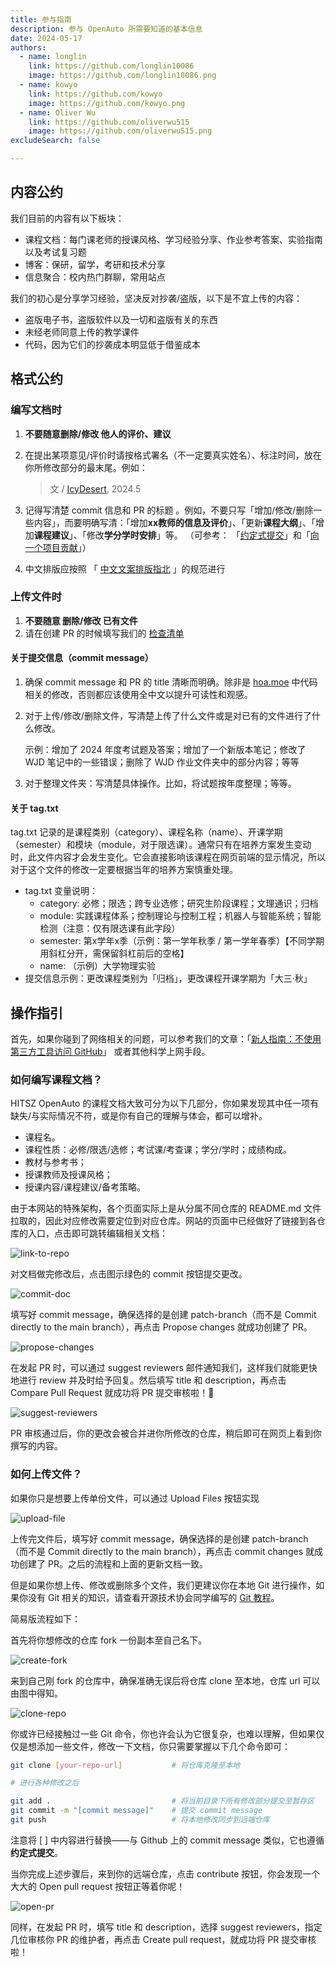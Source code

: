 ```yaml
---
title: 参与指南
description: 参与 OpenAuto 所需要知道的基本信息
date: 2024-05-17
authors:
  - name: longlin
    link: https://github.com/longlin10086
    image: https://github.com/longlin10086.png
  - name: kowyo
    link: https://github.com/kowyo
    image: https://github.com/kowyo.png
  - name: Oliver Wu
    link: https://github.com/oliverwu515
    image: https://github.com/oliverwu515.png
excludeSearch: false

---
```


## 内容公约

我们目前的内容有以下板块：

- 课程文档：每门课老师的授课风格、学习经验分享、作业参考答案、实验指南以及考试复习题
- 博客：保研，留学，考研和技术分享
- 信息聚合：校内热门群聊，常用站点

我们的初心是分享学习经验，坚决反对抄袭/盗版，以下是不宜上传的内容：

- 盗版电子书，盗版软件以及一切和盗版有关的东西
- 未经老师同意上传的教学课件
- 代码，因为它们的抄袭成本明显低于借鉴成本

## 格式公约

### 编写文档时

1. **不要随意删除/修改 他人的评价、建议**

2. 在提出某项意见/评价时请按格式署名（不一定要真实姓名）、标注时间，放在你所修改部分的最末尾。例如：

   > 文 / [IcyDesert](https://github.com/IcyDesert), 2024.5

3. 记得写清楚 commit 信息和 PR 的标题 。例如，不要只写「增加/修改/删除一些内容」，而要明确写清：「增加**xx教师的信息及评价**」、「更新**课程大纲**」、「增加**课程建议**」、「修改**学分学时安排**」等。
   （可参考： 「[约定式提交](https://www.conventionalcommits.org/zh-hans/v1.0.0/)」和「[向一个项目贡献](https://git-scm.com/book/zh/v2/%E5%88%86%E5%B8%83%E5%BC%8F-Git-%E5%90%91%E4%B8%80%E4%B8%AA%E9%A1%B9%E7%9B%AE%E8%B4%A1%E7%8C%AE)」）

4. 中文排版应按照 「 [中文文案排版指北](https://github.com/sparanoid/chinese-copywriting-guidelines) 」的规范进行

### 上传文件时

1. **不要随意 删除/修改 已有文件**
2. 请在创建 PR 的时候填写我们的 [检查清单](https://github.com/HITSZ-OpenAuto/.github/blob/main/pull_request_template.md?plain=1)

#### 关于提交信息（commit message）

1. 确保 commit message 和 PR 的 title 清晰而明确。除非是 [hoa.moe](https://github.com/HITSZ-OpenAuto/hoa.moe) 中代码相关的修改，否则都应该使用全中文以提升可读性和观感。

2. 对于上传/修改/删除文件，写清楚上传了什么文件或是对已有的文件进行了什么修改。

   示例：增加了 2024 年度考试题及答案；增加了一个新版本笔记；修改了 WJD 笔记中的一些错误；删除了 WJD 作业文件夹中的部分内容；等等

3. 对于整理文件夹：写清楚具体操作。比如，将试题按年度整理；等等。

#### 关于 tag.txt

tag.txt 记录的是课程类别（category）、课程名称（name）、开课学期（semester）和模块（module，对于限选课）。通常只有在培养方案发生变动时，此文件内容才会发生变化。它会直接影响该课程在网页前端的显示情况，所以对于这个文件的修改一定要根据当年的培养方案慎重处理。

  - tag.txt 变量说明：
    - category: 必修；限选；跨专业选修；研究生阶段课程；文理通识；归档
    - module: 实践课程体系；控制理论与控制工程；机器人与智能系统；智能检测（注意：仅有限选课有此字段）
    - semester: 第x学年x季（示例：第一学年秋季 / 第一学年春季）【不同学期用斜杠分开，需保留斜杠前后的空格】
    - name: （示例）大学物理实验
  - 提交信息示例：更改课程类别为「归档」，更改课程开课学期为「大三·秋」

## 操作指引

首先，如果你碰到了网络相关的问题，可以参考我们的文章：「[新人指南：不使用第三方工具访问 GitHub](https://hoa.moe/blog/access-github/)」 或者其他科学上网手段。

### 如何编写课程文档？

HITSZ OpenAuto 的课程文档大致可分为以下几部分，你如果发现其中任一项有缺失/与实际情况不符，或是你有自己的理解与体会，都可以增补。

- 课程名。
- 课程性质：必修/限选/选修；考试课/考查课；学分/学时；成绩构成。
- 教材与参考书；
- 授课教师及授课风格；
- 授课内容/课程建议/备考策略。

由于本网站的特殊架构，各个页面实际上是从分属不同仓库的 README.md 文件拉取的，因此对应修改需要定位到对应仓库。网站的页面中已经做好了链接到各仓库的入口，点击即可跳转编辑相关文档：

![link-to-repo](link-to-repo.png)

对文档做完修改后，点击图示绿色的 commit 按钮提交更改。

![commit-doc](commit-doc.png)

填写好 commit message，确保选择的是创建 patch-branch（而不是 Commit directly to the main branch），再点击 Propose changes 就成功创建了 PR。

![propose-changes](propose-changes.png)

在发起 PR 时，可以通过 suggest reviewers 邮件通知我们，这样我们就能更快地进行 review 并及时给予回复。然后填写 title 和 description，再点击 Compare Pull Request 就成功将 PR 提交审核啦！🎉

![suggest-reviewers](suggest-reviewers.png)

PR 审核通过后，你的更改会被合并进你所修改的仓库，稍后即可在网页上看到你撰写的内容。

### 如何上传文件？

如果你只是想要上传单份文件，可以通过 Upload Files 按钮实现

![upload-file](upload-files.png)

上传完文件后，填写好 commit message，确保选择的是创建 patch-branch（而不是 Commit directly to the main branch），再点击 commit changes 就成功创建了 PR。之后的流程和上面的更新文档一致。

但是如果你想上传、修改或删除多个文件，我们更建议你在本地 Git 进行操作，如果你没有 Git 相关的知识，请查看开源技术协会同学编写的 [Git 教程](https://wiki.osa.moe/guide-for-beginner/git-tutorial/)。

简易版流程如下：

首先将你想修改的仓库 fork 一份副本至自己名下。

![create-fork](create-fork.png)

来到自己刚 fork 的仓库中，确保准确无误后将仓库 clone 至本地，仓库 url 可以由图中得知。

![clone-repo](clone-repo.png)

你或许已经接触过一些 Git 命令，你也许会认为它很复杂，也难以理解，但如果仅仅是想添加一些文件，修改一下文档，你只需要掌握以下几个命令即可：

```bash
git clone [your-repo-url]           # 将仓库克隆至本地

# 进行各种修改之后

git add .                           # 将当前目录下所有修改部分提交至暂存区
git commit -m "[commit message]"    # 提交 commit message
git push                            # 将本地修改同步到远端仓库

```

注意将 [ ] 中内容进行替换——与 Github 上的 commit message 类似，它也遵循 **约定式提交**。

当你完成上述步骤后，来到你的远端仓库，点击 contribute 按钮，你会发现一个大大的 Open pull request 按钮正等着你呢！

![open-pr](open-pr.png)

同样，在发起 PR 时，填写 title 和 description，选择 suggest reviewers，指定几位审核你 PR 的维护者，再点击 Create pull request，就成功将 PR 提交审核啦！
